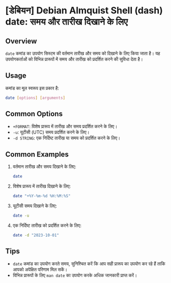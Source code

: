# [डेबियन] Debian Almquist Shell (dash) date: समय और तारीख दिखाने के लिए

## Overview
`date` कमांड का उपयोग सिस्टम की वर्तमान तारीख और समय को दिखाने के लिए किया जाता है। यह उपयोगकर्ताओं को विभिन्न प्रारूपों में समय और तारीख को प्रदर्शित करने की सुविधा देता है।

## Usage
कमांड का मूल स्वरूप इस प्रकार है:
```bash
date [options] [arguments]
```

## Common Options
- `+FORMAT`: विशेष प्रारूप में तारीख और समय प्रदर्शित करने के लिए।
- `-u`: यूटीसी (UTC) समय प्रदर्शित करने के लिए।
- `-d STRING`: एक निर्दिष्ट तारीख या समय को प्रदर्शित करने के लिए।

## Common Examples
1. वर्तमान तारीख और समय दिखाने के लिए:
   ```bash
   date
   ```

2. विशेष प्रारूप में तारीख दिखाने के लिए:
   ```bash
   date "+%Y-%m-%d %H:%M:%S"
   ```

3. यूटीसी समय दिखाने के लिए:
   ```bash
   date -u
   ```

4. एक निर्दिष्ट तारीख को प्रदर्शित करने के लिए:
   ```bash
   date -d "2023-10-01"
   ```

## Tips
- `date` कमांड का उपयोग करते समय, सुनिश्चित करें कि आप सही प्रारूप का उपयोग कर रहे हैं ताकि आपको अपेक्षित परिणाम मिल सकें।
- विभिन्न प्रारूपों के लिए `man date` का उपयोग करके अधिक जानकारी प्राप्त करें।